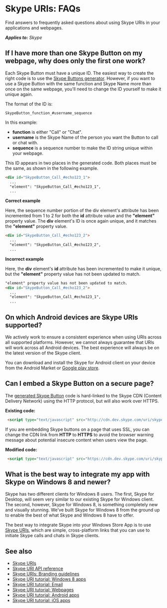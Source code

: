 
# Skype URIs: FAQs

Find answers to frequently asked questions about using Skype URIs in your applications and webpages.

 _**Applies to:** Skype_

## If I have more than one Skype Button on my webpage, why does only the first one work?

Each Skype Button must have a unique ID. The easiest way to create the right code is to use the [Skype Buttons generator](http://www.skype.com/en/features/skype-buttons/create-skype-buttons/). 
However, if you want to use a Skype Button with the same function and Skype Name more than once on the same webpage, 
you'll need to change the ID yourself to make it unique again. 

The format of the ID is:

 `SkypeButton_function_#username_sequence`

In this example:

* **function** is either "Call" or "Chat".
* **username** is the Skype Name of the person you want the Button to call or chat with.
* **sequence** is a sequence number to make the ID string unique within your webpage.

This ID appears in two places in the generated code. Both places must be the same, as shown in the following example.


```html
<div id="SkypeButton_Call_#echo123_1">
  ...
  "element": "SkypeButton_Call_#echo123_1",
  ...

```

 **Correct example**

Here, the sequence number portion of the div element's attribute has been incremented from 1 to 2 for both the  **id** 
attribute value and the **"element"** property value. The **div** element's ID is once again unique, and it matches 
the **"element"** property value.


```html
<div id="SkypeButton_Call_#echo123_2">
  ...
  "element": "SkypeButton_Call_#echo123_2",
  ...

```

 **Incorrect example**

Here, the  **div** element's **id** attribute has been incremented to make it unique, but the **"element"** property 
value has not been updated to match.


```html
"element" property value has not been updated to match.
<div id="SkypeButton_Call_#echo123_2">
  ...
  "element": "SkypeButton_Call_#echo123_1",
  ...

```


## On which Android devices are Skype URIs supported?

We actively work to ensure a consistent experience when using URIs across all supported platforms. However, we cannot 
always guarantee that URIs will work across all Android devices. The best experience will always be on the latest 
version of the Skype client.

You can download and install the Skype for Android client on your device from the Android Market 
or [Google play store](http://market.android.com/details?id=com.skype.raider).


## Can I embed a Skype Button on a secure page?

The [generated Skype Button](http://www.skype.com/en/features/skype-buttons/create-skype-buttons/) code is hard-linked 
to the Skype CDN (Content Delivery Network) using the HTTP protocol, but will also work over HTTPS.

**Existing code:**

```html
 <script type="text/javascript" src="http://cdn.dev.skype.com/uri/skype-uri.js">
```

If you are embedding Skype buttons on a page that uses SSL, you can change the CDN link from **HTTP** to **HTTPS** 
to avoid the browser warning message about potential insecure content when users view the page.

**Modified code:**

```html
 <script type="text/javascript" src="https://cdn.dev.skype.com/uri/skype-uri.js">
```


## What is the best way to integrate my app with Skype on Windows 8 and newer?

Skype has two different clients for Windows 8 users. The first, Skype for Desktop, will seem very similar to our 
existing Skype for Windows client. The second, however, Skype for Windows 8, is something completely new and 
visually stunning. We've built Skype for Windows 8 from the ground up to enable the best of what Skype and Windows 
8 have to offer.

The best way to integrate Skype into your Windows Store App is to use [Skype URIs](SkypeURIs.md), which are simple, 
cross-platform links that you can use to initiate Skype calls and chats in Skype clients.


## See also


* [Skype URIs](SkypeURIs.md)
* [Skype URI API reference](SkypeURIAPIReference.md)
* [Skype URIs: Branding guidelines](SkypeURIs_BrandingGuidelines.md)
* [Skype URI tutorial: Windows 8 apps](SkypeURITutorial_Windows8Apps.md)
* [Skype URI tutorial: Email](SkypeURITutorial_Email.md)
* [Skype URI tutorial: Webpages](SkypeURItutorial_Webpages.md)
* [Skype URI tutorial: Android apps](SkypeURITutorial_AndroidApps.md)
* [Skype URI tutorial: iOS apps](SkypeURITutorial_iOSApps.md)
